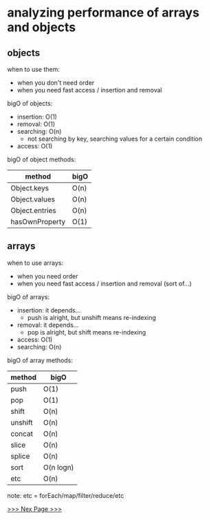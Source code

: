 # analyzing performance of arrays and objects

## objects

when to use them:
- when you don't need order
- when you need fast access / insertion and removal

bigO of objects:
- insertion: O(1)
- removal: O(1)
- searching: O(n)
  - not searching by key, searching values for a certain condition
- access: O(1)

bigO of object methods:

method         | bigO
-------------- | ------
Object.keys    | O(n)
Object.values  | O(n)
Object.entries | O(n)
hasOwnProperty | O(1)


## arrays

when to use arrays:
- when you need order
- when you need fast access / insertion and removal (sort of...)

bigO of arrays:
- insertion: it depends...
  - push is alright, but unshift means re-indexing
- removal: it depends...
  - pop is alright, but shift means re-indexing
- access: O(1)
- searching: O(n)

bigO of array methods:

method  | bigO
------- | ------
push    | O(1)
pop     | O(1)
shift   | O(n)
unshift | O(n)
concat  | O(n)
slice   | O(n)
splice  | O(n)
sort    | O(n logn)
etc     | O(n)

note: etc = forEach/map/filter/reduce/etc


[>>> Nex Page >>>](https://github.com/hungrypc/data-structures-and-algorithms/blob/master/chapters/3__problem_solving_approach.md)
